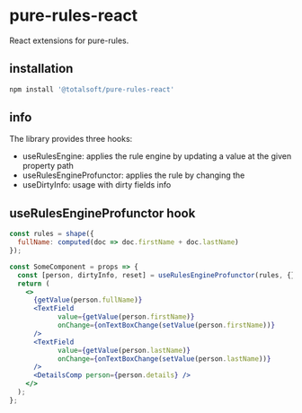 # pure-rules-react
React extensions for pure-rules.


## installation
```javascript
npm install '@totalsoft/pure-rules-react'
```

## info
The library provides three hooks:
 - useRulesEngine: applies the rule engine by updating a value at the given property path
 - useRulesEngineProfunctor: applies the rule by changing the
 - useDirtyInfo: usage with dirty fields info

## useRulesEngineProfunctor hook
```jsx
const rules = shape({
  fullName: computed(doc => doc.firstName + doc.lastName)
});

const SomeComponent = props => {
  const [person, dirtyInfo, reset] = useRulesEngineProfunctor(rules, {});
  return (
    <>
      {getValue(person.fullName)}
      <TextField
            value={getValue(person.firstName)}
            onChange={onTextBoxChange(setValue(person.firstName))}
      />
      <TextField
            value={getValue(person.lastName)}
            onChange={onTextBoxChange(setValue(person.lastName))}
      />
      <DetailsComp person={person.details} />
    </>
  );
};
```
